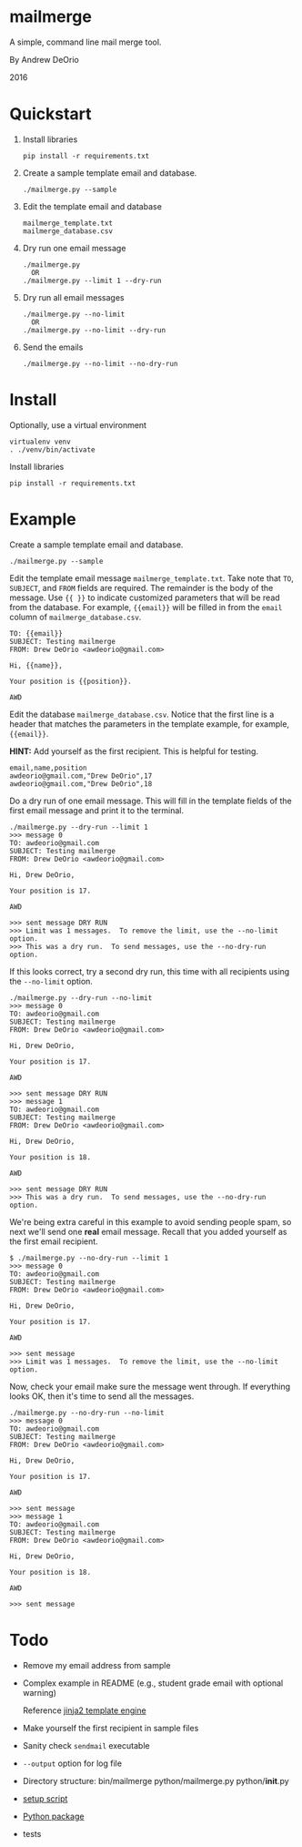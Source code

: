 # mailmerge
A simple, command line mail merge tool.

By Andrew DeOrio

2016

# Quickstart
1. Install libraries
   ````
   pip install -r requirements.txt
   ````

1. Create a sample template email and database.
    ```
    ./mailmerge.py --sample
    ```

1. Edit the template email and database
    ```
    mailmerge_template.txt
    mailmerge_database.csv
    ```

1. Dry run one email message
    ```
    ./mailmerge.py
      OR
    ./mailmerge.py --limit 1 --dry-run

    ```

1. Dry run all email messages
    ```
    ./mailmerge.py --no-limit
      OR
    ./mailmerge.py --no-limit --dry-run

    ```

1. Send the emails
    ```
    ./mailmerge.py --no-limit --no-dry-run
    ```


# Install
Optionally, use a virtual environment
```
virtualenv venv
. ./venv/bin/activate
```

Install libraries
```
pip install -r requirements.txt
```

# Example
Create a sample template email and database.
```
./mailmerge.py --sample
```

Edit the template email message `mailmerge_template.txt`.  Take note that `TO`, `SUBJECT`, and `FROM` fields are required.  The remainder is the body of the message.  Use `{{ }}` to indicate customized parameters that will be read from the database.  For example, `{{email}}` will be filled in from the `email` column of `mailmerge_database.csv`.
```
TO: {{email}}
SUBJECT: Testing mailmerge
FROM: Drew DeOrio <awdeorio@gmail.com>

Hi, {{name}},

Your position is {{position}}.

AWD
```

Edit the database `mailmerge_database.csv`.  Notice that the first line is a header that matches the parameters in the template example, for example, `{{email}}`.

**HINT:** Add yourself as the first recipient.  This is helpful for testing.
```
email,name,position
awdeorio@gmail.com,"Drew DeOrio",17
awdeorio@gmail.com,"Drew DeOrio",18
```

Do a dry run of one email message.  This will fill in the template fields of the first email message and print it to the terminal.
```
./mailmerge.py --dry-run --limit 1
>>> message 0
TO: awdeorio@gmail.com
SUBJECT: Testing mailmerge
FROM: Drew DeOrio <awdeorio@gmail.com>

Hi, Drew DeOrio,

Your position is 17.

AWD

>>> sent message DRY RUN
>>> Limit was 1 messages.  To remove the limit, use the --no-limit option.
>>> This was a dry run.  To send messages, use the --no-dry-run option.
```

If this looks correct, try a second dry run, this time with all recipients using the `--no-limit` option.
```
./mailmerge.py --dry-run --no-limit
>>> message 0
TO: awdeorio@gmail.com
SUBJECT: Testing mailmerge
FROM: Drew DeOrio <awdeorio@gmail.com>

Hi, Drew DeOrio,

Your position is 17.

AWD

>>> sent message DRY RUN
>>> message 1
TO: awdeorio@gmail.com
SUBJECT: Testing mailmerge
FROM: Drew DeOrio <awdeorio@gmail.com>

Hi, Drew DeOrio,

Your position is 18.

AWD

>>> sent message DRY RUN
>>> This was a dry run.  To send messages, use the --no-dry-run option.
```

We're being extra careful in this example to avoid sending people spam, so next we'll send one **real** email message.  Recall that you added yourself as the first email recipient.
```
$ ./mailmerge.py --no-dry-run --limit 1
>>> message 0
TO: awdeorio@gmail.com
SUBJECT: Testing mailmerge
FROM: Drew DeOrio <awdeorio@gmail.com>

Hi, Drew DeOrio,

Your position is 17.

AWD

>>> sent message
>>> Limit was 1 messages.  To remove the limit, use the --no-limit option.
```

Now, check your email make sure the message went through.  If everything looks OK, then it's time to send all the messages.
```
./mailmerge.py --no-dry-run --no-limit
>>> message 0
TO: awdeorio@gmail.com
SUBJECT: Testing mailmerge
FROM: Drew DeOrio <awdeorio@gmail.com>

Hi, Drew DeOrio,

Your position is 17.

AWD

>>> sent message
>>> message 1
TO: awdeorio@gmail.com
SUBJECT: Testing mailmerge
FROM: Drew DeOrio <awdeorio@gmail.com>

Hi, Drew DeOrio,

Your position is 18.

AWD

>>> sent message
```

# Todo
* Remove my email address from sample
* Complex example in README (e.g., student grade email with optional warning)

  Reference [jinja2 template engine](http://jinja.pocoo.org/docs/latest/templates/)
* Make yourself the first recipient in sample files
* Sanity check `sendmail` executable
* `--output` option for log file
* Directory structure:
  bin/mailmerge
  python/mailmerge.py
  python/__init__.py
* [setup script](https://stackoverflow.com/questions/4840182/setup-py-and-adding-file-to-bin)
* [Python package](http://peterdowns.com/posts/first-time-with-pypi.html)
* tests
